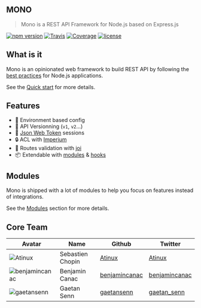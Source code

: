 ## MONO

> Mono is a REST API Framework for Node.js based on Express.js

[![npm version](https://img.shields.io/npm/v/@terrajs/mono.svg)](https://www.npmjs.com/package/@terrajs/mono)
[![Travis](https://img.shields.io/travis/terrajs/mono/master.svg)](https://travis-ci.org/terrajs/mono)
[![Coverage](https://img.shields.io/codecov/c/github/terrajs/mono/master.svg)](https://codecov.io/gh/terrajs/mono)
[![license](https://img.shields.io/github/license/terrajs/mono.svg)](https://github.com/terrajs/mono/blob/master/LICENSE.md)

## What is it

Mono is an opinionated web framework to build REST API by following the [best practices](https://github.com/i0natan/nodebestpractices) for Node.js applications.

See the [Quick start](quickstart.md) for more details.

## Features

* :wrench: Environment based config
* :book: API Versionning (`v1`, `v2`...)
* :bust_in_silhouette: [Json Web Token](https://jwt.io) sessions
* :lock: ACL with [Imperium](https://terrajs.org/imperium)
* :vertical_traffic_light: Routes validation with [joi](https://github.com/hapijs/joi)
* :package: Extendable with [modules](modules.md) & [hooks](hooks.md)

## Modules

Mono is shipped with a lot of modules to help you focus on features instead of integrations.

See the [Modules](modules.md) section for more details.

## Core Team

| Avatar | Name | Github | Twitter |
|--------|------|--------|---------|
| ![Atinux](https://avatars1.githubusercontent.com/u/904724?s=50&v=4) | Sebastien Chopin | [Atinux](https://github.com/Atinux) | [Atinux](https://twitter.com/Atinux) |
| ![benjamincanac](https://avatars1.githubusercontent.com/u/739984?s=50&v=4) | Benjamin Canac | [benjamincanac](https://github.com/benjamincanac) | [benjamincanac](https://twitter.com/benjamincanac) |
| ![gaetansenn](https://avatars2.githubusercontent.com/u/2774075?s=50&v=4) | Gaetan Senn | [gaetansenn](https://github.com/gaetansenn) | [gaetan_senn](https://twitter.com/gaetan_senn) |
